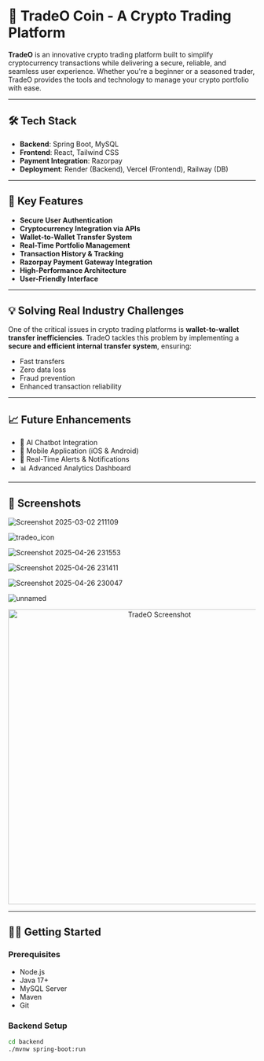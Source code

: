 # 🚀 TradeO Coin - A Crypto Trading Platform

**TradeO** is an innovative crypto trading platform built to simplify cryptocurrency transactions while delivering a secure, reliable, and seamless user experience. Whether you're a beginner or a seasoned trader, TradeO provides the tools and technology to manage your crypto portfolio with ease.

---

## 🛠️ Tech Stack

- **Backend**: Spring Boot, MySQL  
- **Frontend**: React, Tailwind CSS  
- **Payment Integration**: Razorpay  
- **Deployment**: Render (Backend), Vercel (Frontend), Railway (DB)

---

## 🔐 Key Features

- **Secure User Authentication**
- **Cryptocurrency Integration via APIs**
- **Wallet-to-Wallet Transfer System**
- **Real-Time Portfolio Management**
- **Transaction History & Tracking**
- **Razorpay Payment Gateway Integration**
- **High-Performance Architecture**
- **User-Friendly Interface**

---

## 💡 Solving Real Industry Challenges

One of the critical issues in crypto trading platforms is **wallet-to-wallet transfer inefficiencies**. TradeO tackles this problem by implementing a **secure and efficient internal transfer system**, ensuring:

- Fast transfers  
- Zero data loss  
- Fraud prevention  
- Enhanced transaction reliability

---

## 📈 Future Enhancements

- 🤖 AI Chatbot Integration  
- 📱 Mobile Application (iOS & Android)  
- 🔔 Real-Time Alerts & Notifications  
- 📊 Advanced Analytics Dashboard  

---


## 📸 Screenshots
![Screenshot 2025-03-02 211109](https://github.com/user-attachments/assets/a7b50b8f-aa1f-477e-9f16-48762259753c)

![tradeo_icon](https://github.com/user-attachments/assets/02d2f586-c386-4418-b8ea-4946d63202f6)

![Screenshot 2025-04-26 231553](https://github.com/user-attachments/assets/f245bf8e-3155-40d4-81ba-4687b8e66ae9)

![Screenshot 2025-04-26 231411](https://github.com/user-attachments/assets/f5b62509-a70b-45b0-a3d1-32a4afe3af1d)

![Screenshot 2025-04-26 230047](https://github.com/user-attachments/assets/41e9e79e-fa20-4d7f-bda0-f6ff09408f9b)

![unnamed](https://github.com/user-attachments/assets/b2f2869d-82a5-4864-934e-737c50ff8130)
<p align="center">
  <img src="(https://github.com/user-attachments/assets/b2f2869d-82a5-4864-934e-737c50ff8130)" alt="TradeO Screenshot" width="600"/>
</p>


---

## 🧑‍💻 Getting Started

### Prerequisites

- Node.js
- Java 17+
- MySQL Server
- Maven
- Git

### Backend Setup

```bash
cd backend
./mvnw spring-boot:run
